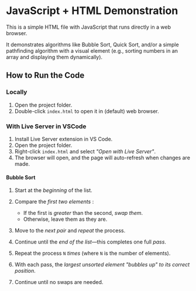 # JavaScript + HTML Demonstration

This is a simple HTML file with JavaScript that runs directly in a web browser.

It demonstrates algorithms like Bubble Sort, Quick Sort, and/or a simple pathfinding algorithm with a visual element (e.g., sorting numbers in an array and displaying them dynamically).

## How to Run the Code

### Locally

1. Open the project folder.
2. Double-click `index.html` to open it in (default) web browser.

### With Live Server in VSCode

1. Install Live Server extension in VS Code.
2. Open the project folder.
3. Right-click `index.html` and select *"Open with Live Server"*.
4. The browser will open, and the page will auto-refresh when changes are made.

#### Bubble Sort

1. Start at the _beginning_ of the list.
2. Compare the _first two elements_ :

   - If the first is _greater_ than the second, _swap them_.
   - Otherwise, leave them as they are.

3. Move to the _next pair_ and _repeat_ the process.
4. Continue until the _end of the list_—this completes one full _pass_.
5. Repeat the process `N` _times_ (where `N` is the number of elements).
6. With each pass, the _largest unsorted element "bubbles up" to its correct position_.
7. Continue until no swaps are needed.
